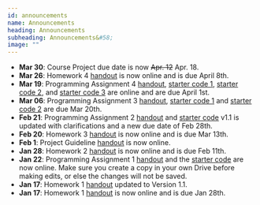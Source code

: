 ```yaml
---
id: announcements
name: Announcements
heading: Announcements
subheading: Announcements&#58;
image: ""
---
```

 - **Mar 30**: Course Project due date is now ~~Apr. 12~~ Apr. 18.
 - **Mar 26**: Homework 4 [handout](assets/assignments/HW04.pdf) is now online and is due April 8th.
 - **Mar 19**: Programming Assignment 4 [handout](assets/assignments/PA04.pdf), [starter code 1](https://colab.research.google.com/github/csc413-uoft/2021/blob/master/assets/assignments/a4-dcgan.ipynb), [starter code 2](https://colab.research.google.com/github/csc413-uoft/2021/blob/master/assets/assignments/a4-stylegan.ipynb), and [starter code 3](https://colab.research.google.com/github/csc413-uoft/2021/blob/master/assets/assignments/a4-dqn.ipynb) are online and are due April 1st.
 - **Mar 06**: Programming Assignment 3 [handout](assets/assignments/PA03.pdf), [starter code 1](https://colab.research.google.com/github/csc413-uoft/2021/blob/master/assets/assignments/nmt.ipynb) and [starter code 2](https://colab.research.google.com/github/csc413-uoft/2021/blob/master/assets/assignments/bert_and_gpt.ipynb) are due Mar 20th.
 - **Feb 21**: Programming Assignment 2 [handout](assets/assignments/PA02.pdf) and [starter code](https://colab.research.google.com/github/csc413-uoft/2021/blob/master/assets/assignments/a2-cnn.ipynb) v1.1 is updated with clarifications and a new due date of Feb 28th.
 - **Feb 20**: Homework 3 [handout](assets/assignments/HW03.pdf) is now online and is due Mar 13th.
 - **Feb 1**: Project Guideline [handout](assets/assignments/project_handout.pdf) is now online.
 - **Jan 28**: Homework 2 [handout](assets/assignments/HW02.pdf) is now online and is due Feb 11th.
 - **Jan 22**: Programming Assignment 1 [handout](assets/assignments/PA01.pdf) and the [starter code](https://colab.research.google.com/github/csc413-uoft/2021/blob/master/assets/assignments/a1-code.ipynb) are now online. Make sure you create a copy in your own Drive before making edits, or else the changes will not be saved.
 - **Jan 17**: Homework 1 [handout](assets/assignments/HW01.pdf) updated to Version 1.1.
 - **Jan 17**: Homework 1 [handout](assets/assignments/HW01.pdf) is now online and is due Jan 28th.
